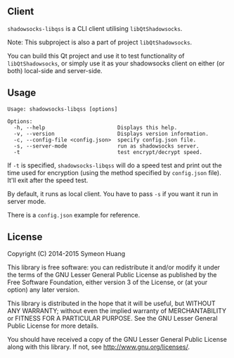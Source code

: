 Client
------

`shadowsocks-libqss` is a CLI client utilising `libQtShadowsocks`.

Note: This subproject is also a part of project `libQtShadowsocks`.

You can build this Qt project and use it to test functionality of `libQtShadowsocks`, or simply use it as your shadowsocks client on either (or both) local-side and server-side.

Usage
-----

```
Usage: shadowsocks-libqss [options]

Options:
  -h, --help                       Displays this help.
  -v, --version                    Displays version information.
  -c, --config-file <config.json>  specify config.json file.
  -s, --server-mode                run as shadowsocks server.
  -t                               test encrypt/decrypt speed.
```

If `-t` is specified, `shadowsocks-libqss` will do a speed test and print out the time used for encryption (using the method specified by `config.json` file). It'll exit after the speed test.

By default, it runs as local client. You have to pass `-s` if you want it run in server mode.

There is a `config.json` example for reference.

License
-------

Copyright (C) 2014-2015 Symeon Huang

This library is free software: you can redistribute it and/or modify
it under the terms of the GNU Lesser General Public License as
published by the Free Software Foundation, either version 3 of the
License, or (at your option) any later version.

This library is distributed in the hope that it will be useful,
but WITHOUT ANY WARRANTY; without even the implied warranty of
MERCHANTABILITY or FITNESS FOR A PARTICULAR PURPOSE.  See the
GNU Lesser General Public License for more details.

You should have received a copy of the GNU Lesser General Public License
along with this library. If not, see <http://www.gnu.org/licenses/>.
